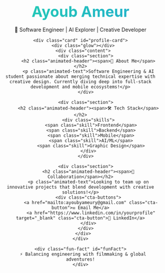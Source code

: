 <!-- README.md -->
<div align="center">
  <div class="profile-container">
    <h1 class="animated-gradient">Ayoub Ameur</h1>
    <div class="tagline">🚀 Software Engineer | AI Explorer | Creative Developer</div>
    
    <div class="card" id="profile-card">
      <div class="glow"></div>
      <div class="content">
        <div class="section">
          <h2 class="animated-header"><span>👋 About Me</span></h2>
          <p class="animated-text">Software Engineering & AI student passionate about merging technical expertise with creative design. Currently diving deep into full-stack development and mobile ecosystems!</p>
        </div>

        <div class="section">
          <h2 class="animated-header"><span>🛠 Tech Stack</span></h2>
          <div class="skills">
            <span class="skill">Frontend</span>
            <span class="skill">Backend</span>
            <span class="skill">Mobile</span>
            <span class="skill">AI/ML</span>
            <span class="skill">Graphic Design</span>
          </div>
        </div>

        <div class="section">
          <h2 class="animated-header"><span>🌟 Collaboration</span></h2>
          <p class="animated-text">Looking to team up on innovative projects that blend development with creative solutions!</p>
          <div class="cta-buttons">
            <a href="mailto:ayoubyameury@gmail.com" class="cta-button">✉️ Email Me</a>
            <a href="https://www.linkedin.com/in/yourprofile" target="_blank" class="cta-button">💼 LinkedIn</a>
          </div>
        </div>
      </div>
    </div>

    <div class="fun-fact" id="funFact">
      ⚡ Balancing engineering with filmmaking & global adventures!
    </div>
  </div>
</div>

<style>
  @keyframes gradient {
    0% { background-position: 0% 50%; }
    50% { background-position: 100% 50%; }
    100% { background-position: 0% 50%; }
  }

  .profile-container {
    max-width: 800px;
    margin: 2rem auto;
    padding: 2rem;
    position: relative;
  }

  .animated-gradient {
    background: linear-gradient(-45deg, #ee7752, #e73c7e, #23a6d5, #23d5ab);
    background-size: 400% 400%;
    -webkit-background-clip: text;
    background-clip: text;
    color: transparent;
    animation: gradient 15s ease infinite;
    font-size: 2.5rem;
    margin-bottom: 1rem;
  }

  .card {
    background: rgba(255, 255, 255, 0.1);
    border-radius: 15px;
    padding: 2rem;
    position: relative;
    overflow: hidden;
    transition: transform 0.3s ease;
    backdrop-filter: blur(10px);
  }

  .card:hover {
    transform: translateY(-5px);
  }

  .glow {
    position: absolute;
    width: 200%;
    height: 200%;
    background: radial-gradient(circle, rgba(255,255,255,0.1) 0%, rgba(255,255,255,0) 70%);
    animation: rotate 20s linear infinite;
    pointer-events: none;
  }

  .skill {
    display: inline-block;
    padding: 0.5rem 1rem;
    margin: 0.3rem;
    background: rgba(255,255,255,0.1);
    border-radius: 20px;
    transition: all 0.3s ease;
    cursor: default;
  }

  .skill:hover {
    transform: scale(1.05);
    background: rgba(255,255,255,0.2);
  }

  .cta-button {
    display: inline-block;
    padding: 0.8rem 1.5rem;
    margin: 0.5rem;
    border-radius: 25px;
    background: linear-gradient(45deg, #23a6d5, #23d5ab);
    color: white;
    text-decoration: none;
    transition: transform 0.3s ease;
  }

  .cta-button:hover {
    transform: translateY(-2px);
    box-shadow: 0 5px 15px rgba(0,0,0,0.2);
  }

  @keyframes rotate {
    from { transform: rotate(0deg); }
    to { transform: rotate(360deg); }
  }

  .fun-fact {
    margin-top: 2rem;
    padding: 1rem;
    border-left: 3px solid #23d5ab;
    opacity: 0;
    transform: translateY(20px);
    animation: slideUp 0.5s ease forwards;
    animation-delay: 0.5s;
  }

  @keyframes slideUp {
    to {
      opacity: 1;
      transform: translateY(0);
    }
  }
</style>

<script>
  document.addEventListener('DOMContentLoaded', () => {
    // Animate elements on scroll
    const observer = new IntersectionObserver((entries) => {
      entries.forEach(entry => {
        if (entry.isIntersecting) {
          entry.target.style.opacity = 1;
          entry.target.style.transform = 'translateY(0)';
        }
      });
    });

    document.querySelectorAll('.animated-text, .animated-header').forEach(el => {
      el.style.opacity = 0;
      el.style.transform = 'translateY(20px)';
      observer.observe(el);
    });

    // Parallax effect
    document.addEventListener('mousemove', (e) => {
      const card = document.getElementById('profile-card');
      const xAxis = (window.innerWidth / 2 - e.pageX) / 25;
      const yAxis = (window.innerHeight / 2 - e.pageY) / 25;
      card.style.transform = `rotateY(${xAxis}deg) rotateX(${yAxis}deg)`;
    });

    // Fun facts rotation
    const facts = [
      "⚡ Currently learning: Neural Networks architecture",
      "🌍 Visited 15+ countries and counting!",
      "🎥 Directed short films about tech innovations",
      "🏀 Former basketball team captain"
    ];
    
    let factIndex = 0;
    const factElement = document.getElementById('funFact');
    
    setInterval(() => {
      factElement.style.opacity = 0;
      setTimeout(() => {
        factElement.textContent = facts[factIndex];
        factElement.style.opacity = 1;
        factIndex = (factIndex + 1) % facts.length;
      }, 500);
    }, 5000);
  });
</script>

